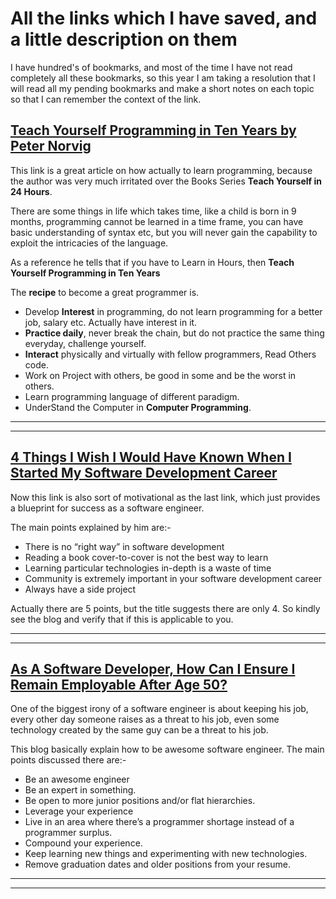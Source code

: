 
# All the links which I have saved, and a little description on them #

I have hundred's of bookmarks, and most of the time I have not read completely all these bookmarks, so this year I am taking a resolution that I will read all my pending bookmarks and make a short notes on each topic so that I can remember the context of the link.

## [Teach Yourself Programming in Ten Years by Peter Norvig ](http://norvig.com/21-days.html) ##
This link is a great article on how actually to learn programming, because the author was very much irritated over the Books Series **Teach Yourself <LanuageName> in 24 Hours**.

There are some things in life which takes time, like a child is born in 9 months, programming cannot be learned in a time frame, you can have basic understanding of syntax etc, but you will never gain the capability to exploit the intricacies of the language.

As a reference he tells that if you have to Learn in Hours, then **Teach Yourself Programming in Ten Years**   

The **recipe** to become a great programmer is.  

* Develop **Interest** in programming, do not learn programming for a better job, salary etc. Actually have interest in it.
* **Practice daily**, never break the chain, but do not practice the same thing everyday, challenge yourself.
* **Interact** physically and virtually with fellow programmers, Read Others code.
* Work on Project with others, be good in some and be the worst in others.
* Learn programming language of different paradigm.
* UnderStand the Computer in **Computer Programming**.

---

------

## [4 Things I Wish I Would Have Known When I Started My Software Development Career](http://simpleprogrammer.com/2013/08/19/software-development-career/) ##

Now this link is also sort of motivational as the last link, which just provides a blueprint for success as a software engineer.

The main points explained by him are:- 

* There is no “right way” in software development
* Reading a book cover-to-cover is not the best way to learn
* Learning particular technologies in-depth is a waste of time
* Community is extremely important in your software development career
* Always have a side project

Actually there are 5 points, but the title suggests there are only 4. So kindly see the blog and verify that if this is applicable to you.

----

----

## [As A Software Developer, How Can I Ensure I Remain Employable After Age 50?](http://www.forbes.com/sites/quora/2012/09/17/as-a-software-developer-how-can-i-ensure-i-remain-employable-after-age-50/) ##

One of the biggest irony of a software engineer is about keeping his job, every other day someone raises as a threat to his job, even some technology created by the same guy can be a threat to his job.

This blog basically explain how to be awesome software engineer. The main points discussed there are:-

* Be an awesome engineer
* Be an expert in something.
* Be open to more junior positions and/or flat hierarchies.
* Leverage your experience
* Live in an area where there’s a programmer shortage instead of a programmer surplus.
* Compound your experience.
* Keep learning new things and experimenting with new technologies.
* Remove graduation dates and older positions from your resume.

---

---
